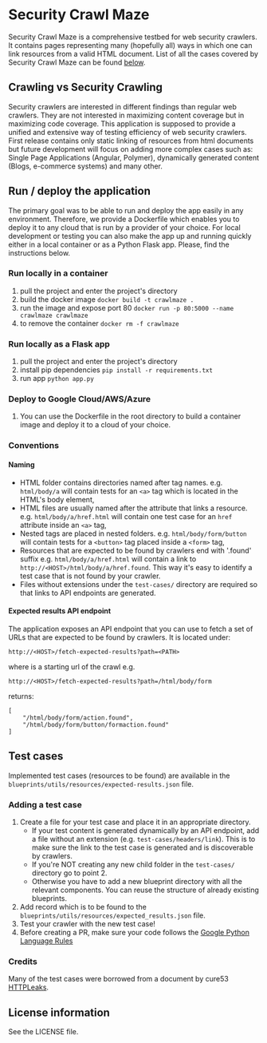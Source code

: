 # Security Crawl Maze

Security Crawl Maze is a comprehensive testbed for web security crawlers. It contains
pages representing many (hopefully all) ways in which one can link resources
from a valid HTML document. List of all the cases covered by Security Crawl Maze can be
found [below](#test-cases).

## Crawling vs Security Crawling

Security crawlers are interested in different findings than regular web
crawlers. They are not interested in maximizing content coverage but in
maximizing code coverage. This application is supposed to provide a unified and
extensive way of testing efficiency of web security crawlers. First release
contains only static linking of resources from html documents but future
development will focus on adding more complex cases such as: Single Page
Applications (Angular, Polymer), dynamically generated content (Blogs,
e-commerce systems) and many other.

## Run / deploy the application

The primary goal was to be able to run and deploy the app easily in any
environment. Therefore, we provide a Dockerfile which enables you to deploy it
to any cloud that is run by a provider of your choice. For local development or
testing you can also make the app up and running quickly either in a local
container or as a Python Flask app. Please, find the instructions below.

### Run locally in a container

1.  pull the project and enter the project's directory
2.  build the docker image `docker build -t crawlmaze .`
3.  run the image and expose port 80 `docker run -p 80:5000 --name crawlmaze
    crawlmaze`
4.  to remove the container `docker rm -f crawlmaze`

### Run locally as a Flask app

1.  pull the project and enter the project's directory
2.  install pip dependencies `pip install -r requirements.txt`
3.  run app `python app.py`

### Deploy to Google Cloud/AWS/Azure

1.  You can use the Dockerfile in the root directory to build a container image and deploy it to a cloud of your choice.

### Conventions

#### Naming

*   HTML folder contains directories named after tag names. e.g. `html/body/a`
    will contain tests for an `<a>` tag which is located in the HTML's body
    element,
*   HTML files are usually named after the attribute that links a resource. e.g.
    `html/body/a/href.html` will contain one test case for an `href` attribute
    inside an `<a>` tag,
*   Nested tags are placed in nested folders. e.g. `html/body/form/button` will
    contain tests for a `<button>` tag placed inside a `<form>` tag,
*   Resources that are expected to be found by crawlers end with '.found' suffix
    e.g. `html/body/a/href.html` will contain a link to
    `http://<HOST>/html/body/a/href.found`. This way it's easy to identify a
    test case that is not found by your crawler.
*   Files without extensions under the `test-cases/` directory are required so
    that links to API endpoints are generated.

#### Expected results API endpoint

The application exposes an API endpoint that you can use to fetch a set of URLs
that are expected to be found by crawlers. It is located under:

```
http://<HOST>/fetch-expected-results?path=<PATH>
```

where <PATH> is a starting url of the crawl e.g.

```
http://<HOST>/fetch-expected-results?path=/html/body/form
```

returns:

```
[
    "/html/body/form/action.found",
    "/html/body/form/button/formaction.found"
]
```

## Test cases

Implemented test cases (resources to be found) are available in the
  `blueprints/utils/resources/expected-results.json` file.

### Adding a test case

1.  Create a file for your test case and place it in an appropriate directory.
    *   If your test content is generated dynamically by an API endpoint, add a
        file without an extension (e.g. `test-cases/headers/link`). This is to
        make sure the link to the test case is generated and is discoverable by
        crawlers.
    *   If you're NOT creating any new child folder in the `test-cases/`
        directory go to point 2.
    *   Otherwise you have to add a new blueprint directory with all the
        relevant components. You can reuse the structure of already existing
        blueprints.
2.  Add record which is to be found to the
    `blueprints/utils/resources/expected_results.json` file.
3.  Test your crawler with the new test case!
4.  Before creating a PR, make sure your code follows the
    [Google Python Language Rules](https://github.com/google/styleguide/blob/gh-pages/pyguide.md#2-python-language-rules)

### Credits

Many of the test cases were borrowed from a document by cure53
[HTTPLeaks](https://github.com/cure53/HTTPLeaks/blob/master/leak.html).

## License information

See the LICENSE file.
